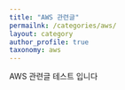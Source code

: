 ```yaml
---
title: "AWS 관련글"
permailnk: /categories/aws/
layout: category
author_profile: true
taxonomy: aws
---
```


AWS 관련글 테스트 입니다